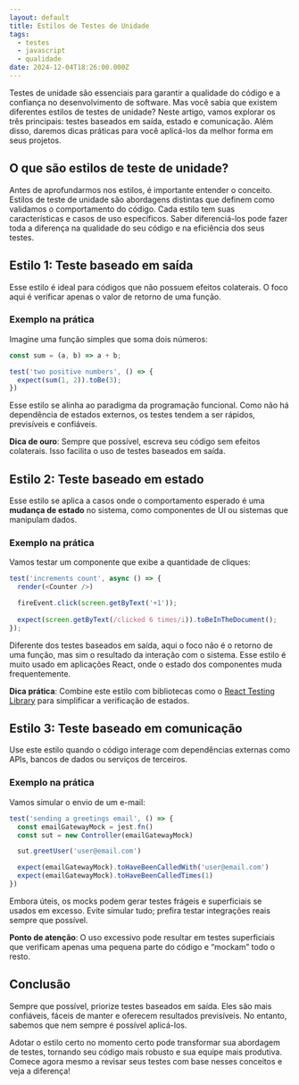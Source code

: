 ```yaml
---
layout: default
title: Estilos de Testes de Unidade
tags:
  - testes
  - javascript
  - qualidade
date: 2024-12-04T18:26:00.000Z
---
```

Testes de unidade são essenciais para garantir a qualidade do código e a confiança no desenvolvimento de software. Mas você sabia que existem diferentes estilos de testes de unidade? Neste artigo, vamos explorar os três principais: testes baseados em saída, estado e comunicação. Além disso, daremos dicas práticas para você aplicá-los da melhor forma em seus projetos.

## O que são estilos de teste de unidade?

Antes de aprofundarmos nos estilos, é importante entender o conceito. Estilos de teste de unidade são abordagens distintas que definem como validamos o comportamento do código. Cada estilo tem suas características e casos de uso específicos. Saber diferenciá-los pode fazer toda a diferença na qualidade do seu código e na eficiência dos seus testes.

## Estilo 1: Teste baseado em saída

Esse estilo é ideal para códigos que não possuem efeitos colaterais. O foco aqui é verificar apenas o valor de retorno de uma função.

### Exemplo na prática

Imagine uma função simples que soma dois números:

```javascript
const sum = (a, b) => a + b;

test('two positive numbers', () => {
  expect(sum(1, 2)).toBe(3);
})
```

Esse estilo se alinha ao paradigma da programação funcional. Como não há dependência de estados externos, os testes tendem a ser rápidos, previsíveis e confiáveis.

**Dica de ouro**: Sempre que possível, escreva seu código sem efeitos colaterais. Isso facilita o uso de testes baseados em saída.

## Estilo 2: Teste baseado em estado

Esse estilo se aplica a casos onde o comportamento esperado é uma **mudança de estado** no sistema, como componentes de UI ou sistemas que manipulam dados.

### Exemplo na prática

Vamos testar um componente que exibe a quantidade de cliques:

```javascript
test('increments count', async () => {
  render(<Counter />)

  fireEvent.click(screen.getByText('+1'));
  
  expect(screen.getByText(/clicked 6 times/i)).toBeInTheDocument();
});
```

Diferente dos testes baseados em saída, aqui o foco não é o retorno de uma função, mas sim o resultado da interação com o sistema. Esse estilo é muito usado em aplicações React, onde o estado dos componentes muda frequentemente.

**Dica prática**: Combine este estilo com bibliotecas como o [React Testing Library](https://testing-library.com/docs/react-testing-library/intro) para simplificar a verificação de estados.

## Estilo 3: Teste baseado em comunicação

Use este estilo quando o código interage com dependências externas como APIs, bancos de dados ou serviços de terceiros.

### Exemplo na prática

Vamos simular o envio de um e-mail:

```javascript
test('sending a greetings email', () => {
  const emailGatewayMock = jest.fn()
  const sut = new Controller(emailGatewayMock)

  sut.greetUser('user@email.com')

  expect(emailGatewayMock).toHaveBeenCalledWith('user@email.com')
  expect(emailGatewayMock).toHaveBeenCalledTimes(1)
})
```

Embora úteis, os mocks podem gerar testes frágeis e superficiais se usados em excesso. Evite simular tudo; prefira testar integrações reais sempre que possível.

**Ponto de atenção**: O uso excessivo pode resultar em testes superficiais que verificam apenas uma pequena parte do código e “mockam” todo o resto.

## Conclusão

Sempre que possível, priorize testes baseados em saída. Eles são mais confiáveis, fáceis de manter e oferecem resultados previsíveis. No entanto, sabemos que nem sempre é possível aplicá-los.

Adotar o estilo certo no momento certo pode transformar sua abordagem de testes, tornando seu código mais robusto e sua equipe mais produtiva. Comece agora mesmo a revisar seus testes com base nesses conceitos e veja a diferença!
